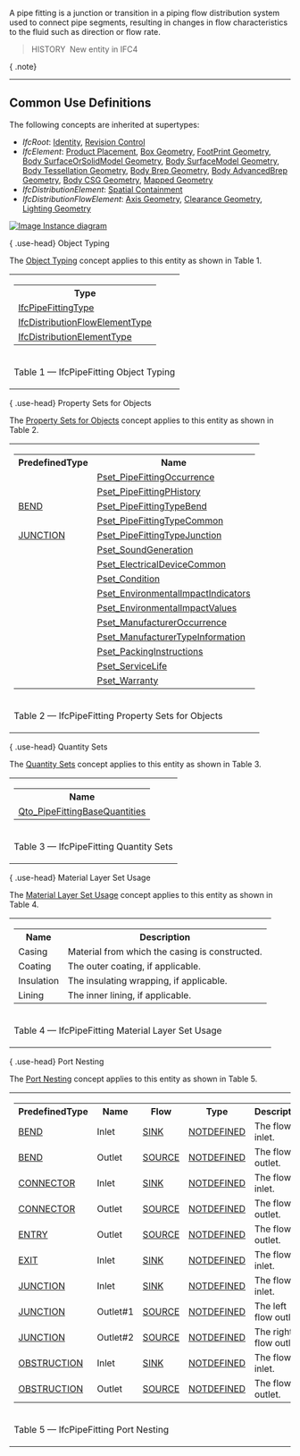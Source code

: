 ﻿A pipe fitting is a junction or transition in a piping flow distribution system used to connect pipe segments, resulting in changes in flow characteristics to the fluid such as direction or flow rate.

> HISTORY&nbsp; New entity in IFC4

{ .note}
> 

___
## Common Use Definitions
The following concepts are inherited at supertypes:

* _IfcRoot_: [Identity](../../templates/identity.htm), [Revision Control](../../templates/revision-control.htm)
* _IfcElement_: [Product Placement](../../templates/product-placement.htm), [Box Geometry](../../templates/box-geometry.htm), [FootPrint Geometry](../../templates/footprint-geometry.htm), [Body SurfaceOrSolidModel Geometry](../../templates/body-surfaceorsolidmodel-geometry.htm), [Body SurfaceModel Geometry](../../templates/body-surfacemodel-geometry.htm), [Body Tessellation Geometry](../../templates/body-tessellation-geometry.htm), [Body Brep Geometry](../../templates/body-brep-geometry.htm), [Body AdvancedBrep Geometry](../../templates/body-advancedbrep-geometry.htm), [Body CSG Geometry](../../templates/body-csg-geometry.htm), [Mapped Geometry](../../templates/mapped-geometry.htm)
* _IfcDistributionElement_: [Spatial Containment](../../templates/spatial-containment.htm)
* _IfcDistributionFlowElement_: [Axis Geometry](../../templates/axis-geometry.htm), [Clearance Geometry](../../templates/clearance-geometry.htm), [Lighting Geometry](../../templates/lighting-geometry.htm)

[![Image](../../../img/diagram.png)&nbsp;Instance diagram](../../../annex/annex-d/common-use-definitions/ifcpipefitting.htm)

{ .use-head}
Object Typing

The [Object Typing](../../templates/object-typing.htm) concept applies to this entity as shown in Table 1.

<table>
<tr><td>
<table class="gridtable">
<tr><th><b>Type</b></th></tr>
<tr><td><a href="../../ifchvacdomain/lexical/ifcpipefittingtype.htm">IfcPipeFittingType</a></td></tr>
<tr><td><a href="../../ifcsharedbldgserviceelements/lexical/ifcdistributionflowelementtype.htm">IfcDistributionFlowElementType</a></td></tr>
<tr><td><a href="../../ifcproductextension/lexical/ifcdistributionelementtype.htm">IfcDistributionElementType</a></td></tr>
</table>
</td></tr>
<tr><td><p class="table">Table 1 &mdash; IfcPipeFitting Object Typing</p></td></tr></table>

  
  
{ .use-head}
Property Sets for Objects

The [Property Sets for Objects](../../templates/property-sets-for-objects.htm) concept applies to this entity as shown in Table 2.

<table>
<tr><td>
<table class="gridtable">
<tr><th><b>PredefinedType</b></th><th><b>Name</b></th></tr>
<tr><td>&nbsp;</td><td><a href="../../psd/ifchvacdomain/Pset_PipeFittingOccurrence.xml">Pset_PipeFittingOccurrence</a></td></tr>
<tr><td>&nbsp;</td><td><a href="../../psd/ifchvacdomain/Pset_PipeFittingPHistory.xml">Pset_PipeFittingPHistory</a></td></tr>
<tr><td><a href="../../ifchvacdomain/lexical/ifcpipefittingtypeenum.htm">BEND</a></td><td><a href="../../psd/ifchvacdomain/Pset_PipeFittingTypeBend.xml">Pset_PipeFittingTypeBend</a></td></tr>
<tr><td>&nbsp;</td><td><a href="../../psd/ifchvacdomain/Pset_PipeFittingTypeCommon.xml">Pset_PipeFittingTypeCommon</a></td></tr>
<tr><td><a href="../../ifchvacdomain/lexical/ifcpipefittingtypeenum.htm">JUNCTION</a></td><td><a href="../../psd/ifchvacdomain/Pset_PipeFittingTypeJunction.xml">Pset_PipeFittingTypeJunction</a></td></tr>
<tr><td>&nbsp;</td><td><a href="../../psd/ifcsharedbldgserviceelements/Pset_SoundGeneration.xml">Pset_SoundGeneration</a></td></tr>
<tr><td>&nbsp;</td><td><a href="../../psd/ifcelectricaldomain/Pset_ElectricalDeviceCommon.xml">Pset_ElectricalDeviceCommon</a></td></tr>
<tr><td>&nbsp;</td><td><a href="../../psd/ifcsharedfacilitieselements/Pset_Condition.xml">Pset_Condition</a></td></tr>
<tr><td>&nbsp;</td><td><a href="../../psd/ifcproductextension/Pset_EnvironmentalImpactIndicators.xml">Pset_EnvironmentalImpactIndicators</a></td></tr>
<tr><td>&nbsp;</td><td><a href="../../psd/ifcproductextension/Pset_EnvironmentalImpactValues.xml">Pset_EnvironmentalImpactValues</a></td></tr>
<tr><td>&nbsp;</td><td><a href="../../psd/ifcsharedfacilitieselements/Pset_ManufacturerOccurrence.xml">Pset_ManufacturerOccurrence</a></td></tr>
<tr><td>&nbsp;</td><td><a href="../../psd/ifcsharedfacilitieselements/Pset_ManufacturerTypeInformation.xml">Pset_ManufacturerTypeInformation</a></td></tr>
<tr><td>&nbsp;</td><td><a href="../../psd/ifcsharedmgmtelements/Pset_PackingInstructions.xml">Pset_PackingInstructions</a></td></tr>
<tr><td>&nbsp;</td><td><a href="../../psd/ifcsharedfacilitieselements/Pset_ServiceLife.xml">Pset_ServiceLife</a></td></tr>
<tr><td>&nbsp;</td><td><a href="../../psd/ifcsharedfacilitieselements/Pset_Warranty.xml">Pset_Warranty</a></td></tr>
</table>
</td></tr>
<tr><td><p class="table">Table 2 &mdash; IfcPipeFitting Property Sets for Objects</p></td></tr></table>

  
  
{ .use-head}
Quantity Sets

The [Quantity Sets](../../templates/quantity-sets.htm) concept applies to this entity as shown in Table 3.

<table>
<tr><td>
<table class="gridtable">
<tr><th><b>Name</b></th></tr>
<tr><td><a href="../../qto/ifchvacdomain/Qto_PipeFittingBaseQuantities.xml">Qto_PipeFittingBaseQuantities</a></td></tr>
</table>
</td></tr>
<tr><td><p class="table">Table 3 &mdash; IfcPipeFitting Quantity Sets</p></td></tr></table>

  
  
{ .use-head}
Material Layer Set Usage

The [Material Layer Set Usage](../../templates/material-layer-set-usage.htm) concept applies to this entity as shown in Table 4.

<table>
<tr><td>
<table class="gridtable">
<tr><th><b>Name</b></th><th><b>Description</b></th></tr>
<tr><td>Casing</td><td>Material from which the casing is constructed.</td></tr>
<tr><td>Coating</td><td>The outer coating, if applicable.</td></tr>
<tr><td>Insulation</td><td>The insulating wrapping, if applicable.</td></tr>
<tr><td>Lining</td><td>The inner lining, if applicable.</td></tr>
</table>
</td></tr>
<tr><td><p class="table">Table 4 &mdash; IfcPipeFitting Material Layer Set Usage</p></td></tr></table>

  
  
{ .use-head}
Port Nesting

The [Port Nesting](../../templates/port-nesting.htm) concept applies to this entity as shown in Table 5.

<table>
<tr><td>
<table class="gridtable">
<tr><th><b>PredefinedType</b></th><th><b>Name</b></th><th><b>Flow</b></th><th><b>Type</b></th><th><b>Description</b></th></tr>
<tr><td><a href="../../ifchvacdomain/lexical/ifcpipefittingtypeenum.htm">BEND</a></td><td>Inlet</td><td><a href="../../ifcsharedbldgserviceelements/lexical/ifcflowdirectionenum.htm">SINK</a></td><td><a href="../../ifcsharedbldgserviceelements/lexical/ifcdistributionsystemenum.htm">NOTDEFINED</a></td><td>The flow inlet.</td></tr>
<tr><td><a href="../../ifchvacdomain/lexical/ifcpipefittingtypeenum.htm">BEND</a></td><td>Outlet</td><td><a href="../../ifcsharedbldgserviceelements/lexical/ifcflowdirectionenum.htm">SOURCE</a></td><td><a href="../../ifcsharedbldgserviceelements/lexical/ifcdistributionsystemenum.htm">NOTDEFINED</a></td><td>The flow outlet.</td></tr>
<tr><td><a href="../../ifchvacdomain/lexical/ifcpipefittingtypeenum.htm">CONNECTOR</a></td><td>Inlet</td><td><a href="../../ifcsharedbldgserviceelements/lexical/ifcflowdirectionenum.htm">SINK</a></td><td><a href="../../ifcsharedbldgserviceelements/lexical/ifcdistributionsystemenum.htm">NOTDEFINED</a></td><td>The flow inlet.</td></tr>
<tr><td><a href="../../ifchvacdomain/lexical/ifcpipefittingtypeenum.htm">CONNECTOR</a></td><td>Outlet</td><td><a href="../../ifcsharedbldgserviceelements/lexical/ifcflowdirectionenum.htm">SOURCE</a></td><td><a href="../../ifcsharedbldgserviceelements/lexical/ifcdistributionsystemenum.htm">NOTDEFINED</a></td><td>The flow outlet.</td></tr>
<tr><td><a href="../../ifchvacdomain/lexical/ifcpipefittingtypeenum.htm">ENTRY</a></td><td>Outlet</td><td><a href="../../ifcsharedbldgserviceelements/lexical/ifcflowdirectionenum.htm">SOURCE</a></td><td><a href="../../ifcsharedbldgserviceelements/lexical/ifcdistributionsystemenum.htm">NOTDEFINED</a></td><td>The flow outlet.</td></tr>
<tr><td><a href="../../ifchvacdomain/lexical/ifcpipefittingtypeenum.htm">EXIT</a></td><td>Inlet</td><td><a href="../../ifcsharedbldgserviceelements/lexical/ifcflowdirectionenum.htm">SINK</a></td><td><a href="../../ifcsharedbldgserviceelements/lexical/ifcdistributionsystemenum.htm">NOTDEFINED</a></td><td>The flow inlet.</td></tr>
<tr><td><a href="../../ifchvacdomain/lexical/ifcpipefittingtypeenum.htm">JUNCTION</a></td><td>Inlet</td><td><a href="../../ifcsharedbldgserviceelements/lexical/ifcflowdirectionenum.htm">SINK</a></td><td><a href="../../ifcsharedbldgserviceelements/lexical/ifcdistributionsystemenum.htm">NOTDEFINED</a></td><td>The flow inlet.</td></tr>
<tr><td><a href="../../ifchvacdomain/lexical/ifcpipefittingtypeenum.htm">JUNCTION</a></td><td>Outlet#1</td><td><a href="../../ifcsharedbldgserviceelements/lexical/ifcflowdirectionenum.htm">SOURCE</a></td><td><a href="../../ifcsharedbldgserviceelements/lexical/ifcdistributionsystemenum.htm">NOTDEFINED</a></td><td>The left flow outlet.</td></tr>
<tr><td><a href="../../ifchvacdomain/lexical/ifcpipefittingtypeenum.htm">JUNCTION</a></td><td>Outlet#2</td><td><a href="../../ifcsharedbldgserviceelements/lexical/ifcflowdirectionenum.htm">SOURCE</a></td><td><a href="../../ifcsharedbldgserviceelements/lexical/ifcdistributionsystemenum.htm">NOTDEFINED</a></td><td>The right flow outlet.</td></tr>
<tr><td><a href="../../ifchvacdomain/lexical/ifcpipefittingtypeenum.htm">OBSTRUCTION</a></td><td>Inlet</td><td><a href="../../ifcsharedbldgserviceelements/lexical/ifcflowdirectionenum.htm">SINK</a></td><td><a href="../../ifcsharedbldgserviceelements/lexical/ifcdistributionsystemenum.htm">NOTDEFINED</a></td><td>The flow inlet.</td></tr>
<tr><td><a href="../../ifchvacdomain/lexical/ifcpipefittingtypeenum.htm">OBSTRUCTION</a></td><td>Outlet</td><td><a href="../../ifcsharedbldgserviceelements/lexical/ifcflowdirectionenum.htm">SOURCE</a></td><td><a href="../../ifcsharedbldgserviceelements/lexical/ifcdistributionsystemenum.htm">NOTDEFINED</a></td><td>The flow outlet.</td></tr>
</table>
</td></tr>
<tr><td><p class="table">Table 5 &mdash; IfcPipeFitting Port Nesting</p></td></tr></table>